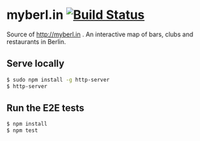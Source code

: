 # myberl.in [![Build Status](https://travis-ci.org/AurelienLourot/myberl.in.svg?branch=master)](https://travis-ci.org/AurelienLourot/myberl.in)

Source of http://myberl.in . An interactive map of bars, clubs and restaurants in Berlin.

## Serve locally

```bash
$ sudo npm install -g http-server
$ http-server
```

## Run the E2E tests

```bash
$ npm install
$ npm test
```
